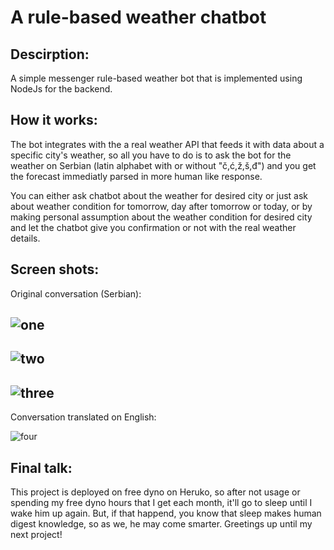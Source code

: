 # A rule-based weather chatbot
 ## Descirption:
 A simple messenger rule-based weather bot that is implemented using NodeJs for the backend.

 ## How it works:
 The bot integrates with the a real weather API that feeds it with data about a specific city's weather, so all you have to do is to ask the bot for the weather on Serbian (latin alphabet with or without "č,ć,ž,š,đ") and you get the forecast immediatly parsed in more human like response.

 You can either ask chatbot about the weather for desired city or just ask about weather condition for tomorrow, day after tomorrow or today, or by making personal assumption about the weather condition for desired city and let the chatbot give you confirmation or not with the real weather details.

 ## Screen shots:
 
 Original conversation (Serbian):

 ![one](./Screenshots/one.PNG)
 ----------------------------------------------------

 ![two](./Screenshots/two.PNG)
 ----------------------------------------------------

 ![three](./Screenshots/three.PNG)
 ----------------------------------------------------
 Conversation translated on English:

 ![four](./Screenshots/four.jpg)

 ## Final talk:
 This project is deployed on free dyno on Heruko, so after not usage or spending my free dyno hours that I get each month, it'll go to sleep until I wake him up again. But, if that happend, you know that sleep makes human digest knowledge, so as we, he may come smarter. Greetings up until my next project!